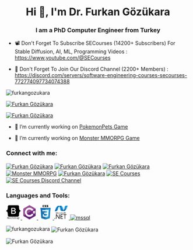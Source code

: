<h1 align="center">Hi 👋, I'm Dr. Furkan Gözükara</h1>
<h3 align="center">I am a PhD Computer Engineer from Turkey</h3>

- 📽️ Don't Forget To Subscribe SECourses (14200+ Subscribers) For Stable Diffusion, AI, ML, Programming Videos : https://www.youtube.com/@SECourses

- 💬 Don't Forget To Join Our Discord Channel (2200+ Members) : https://discord.com/servers/software-engineering-courses-secourses-772774097734074388

<p align="left"> <img src="https://komarev.com/ghpvc/?username=furkangozukara&label=Profile%20views&color=0e75b6&style=flat" alt="furkangozukara" /> </p>

<p align="left"> <a href="https://github.com/ryo-ma/github-profile-trophy"><img src="https://github-profile-trophy.vercel.app/?username=furkangozukara" alt="Furkan Gözükara" /></a> </p>

<p align="left"> <a href="https://twitter.com/gozukarafurkan" target="blank"><img src="https://img.shields.io/twitter/follow/gozukarafurkan?logo=twitter&style=for-the-badge" alt="Furkan Gözükara" /></a> </p>

- 🔭 I’m currently working on [PokemonPets Game](https://www.pokemonpets.com)

- 🔭 I’m currently working on [Monster MMORPG Game](https://www.monstermmorpg.com)

<h3 align="left">Connect with me:</h3>
<p align="left">
<a href="https://twitter.com/gozukarafurkan" target="blank"><img align="center" src="https://raw.githubusercontent.com/rahuldkjain/github-profile-readme-generator/master/src/images/icons/Social/twitter.svg" alt="Furkan Gözükara" height="30" width="40" /></a>
<a href="https://linkedin.com/in/furkangozukara" target="blank"><img align="center" src="https://raw.githubusercontent.com/rahuldkjain/github-profile-readme-generator/master/src/images/icons/Social/linked-in-alt.svg" alt="Furkan Gözükara" height="30" width="40" /></a>
<a href="https://stackoverflow.com/users/310370" target="blank"><img align="center" src="https://raw.githubusercontent.com/rahuldkjain/github-profile-readme-generator/master/src/images/icons/Social/stack-overflow.svg" alt="Furkan Gözükara" height="30" width="40" /></a>
<a href="https://fb.com/monstermmorpg" target="blank"><img align="center" src="https://raw.githubusercontent.com/rahuldkjain/github-profile-readme-generator/master/src/images/icons/Social/facebook.svg" alt="Monster MMORPG" height="30" width="40" /></a>
<a href="https://instagram.com/furkangozukara" target="blank"><img align="center" src="https://raw.githubusercontent.com/rahuldkjain/github-profile-readme-generator/master/src/images/icons/Social/instagram.svg" alt="Furkan Gözükara" height="30" width="40" /></a>
<a href="https://www.youtube.com/c/secourses" target="blank"><img align="center" src="https://raw.githubusercontent.com/rahuldkjain/github-profile-readme-generator/master/src/images/icons/Social/youtube.svg" alt="SE Courses" height="30" width="40" /></a>
<a href="https://discord.gg/rfttctFewW" target="blank"><img align="center" src="https://raw.githubusercontent.com/rahuldkjain/github-profile-readme-generator/master/src/images/icons/Social/discord.svg" alt="SE Courses Discord Channel" height="30" width="40" /></a>
</p>

<h3 align="left">Languages and Tools:</h3>
<p align="left"> <a href="https://getbootstrap.com" target="_blank" rel="noreferrer"> <img src="https://raw.githubusercontent.com/devicons/devicon/master/icons/bootstrap/bootstrap-plain-wordmark.svg" alt="bootstrap" width="40" height="40"/> </a> <a href="https://www.w3schools.com/cs/" target="_blank" rel="noreferrer"> <img src="https://raw.githubusercontent.com/devicons/devicon/master/icons/csharp/csharp-original.svg" alt="csharp" width="40" height="40"/> </a> <a href="https://www.w3schools.com/css/" target="_blank" rel="noreferrer"> <img src="https://raw.githubusercontent.com/devicons/devicon/master/icons/css3/css3-original-wordmark.svg" alt="css3" width="40" height="40"/> </a> <a href="https://dotnet.microsoft.com/" target="_blank" rel="noreferrer"> <img src="https://raw.githubusercontent.com/devicons/devicon/master/icons/dot-net/dot-net-original-wordmark.svg" alt="dotnet" width="40" height="40"/> </a> <a href="https://www.microsoft.com/en-us/sql-server" target="_blank" rel="noreferrer"> <img src="https://www.svgrepo.com/show/303229/microsoft-sql-server-logo.svg" alt="mssql" width="40" height="40"/> </a> </p>

<p><img align="left" src="https://github-readme-stats.vercel.app/api/top-langs?username=furkangozukara&show_icons=true&locale=en&layout=compact" alt="furkangozukara" /></p>

<p>&nbsp;<img align="center" src="https://github-readme-stats.vercel.app/api?username=furkangozukara&show_icons=true&locale=en" alt="Furkan Gözükara" /></p>

<p><img align="center" src="https://github-readme-streak-stats.herokuapp.com/?user=furkangozukara&" alt="Furkan Gözükara" /></p>
